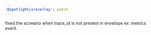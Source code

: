 ```yaml
---
'@spotlightjs/overlay': patch
---
```


fixed the scneario when trace_id is not present in envelope ex: metrics event.
